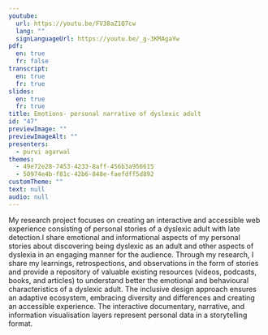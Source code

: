 ```yaml
---
youtube:
  url: https://youtu.be/FV38aZ1Q7cw
  lang: ""
  signLanguageUrl: https://youtu.be/_g-3KMAgaYw
pdf:
  en: true
  fr: false
transcript:
  en: true
  fr: true
slides:
  en: true
  fr: true
title: Emotions- personal narrative of dyslexic adult
id: "47"
previewImage: ""
previewImageAlt: ""
presenters:
  - purvi agarwal
themes:
  - 49e72e28-7453-4233-8aff-456b3a956615
  - 50974e4b-f81c-42b6-848e-faefdff5d892
customTheme: ""
text: null
audio: null
---
```

My research project focuses on creating an interactive and accessible web experience consisting of personal stories of a dyslexic adult with late detection.I share emotional and informational aspects of my personal stories about discovering being dyslexic as an adult and other aspects of dyslexia in an engaging manner for the audience. Through my research, I share my learnings, retrospections, and observations in the form of stories and provide a repository of valuable existing resources (videos, podcasts, books, and articles) to understand better the emotional and behavioural characteristics of a dyslexic adult. The inclusive design approach ensures an adaptive ecosystem, embracing diversity and differences and creating an accessible experience. The interactive documentary, narrative, and information visualisation layers represent personal data in a storytelling format.
